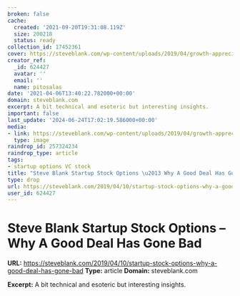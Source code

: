 ```yaml
---
broken: false
cache:
  created: '2021-09-20T19:31:08.119Z'
  size: 200218
  status: ready
collection_id: 17452361
cover: https://steveblank.com/wp-content/uploads/2019/04/growth-appreciation.jpg?w=640
creator_ref:
  _id: 624427
  avatar: ''
  email: ''
  name: pitosalas
date: '2021-04-06T13:40:22.782000+00:00'
domain: steveblank.com
excerpt: A bit technical and esoteric but interesting insights.
important: false
last_update: '2024-06-24T17:02:19.586000+00:00'
media:
- link: https://steveblank.com/wp-content/uploads/2019/04/growth-appreciation.jpg?w=640
  type: image
raindrop_id: 257324234
raindrop_type: article
tags:
- startup options VC stock
title: "Steve Blank Startup Stock Options \u2013 Why A Good Deal Has Gone&nbsp;Bad"
type: drop
url: https://steveblank.com/2019/04/10/startup-stock-options-why-a-good-deal-has-gone-bad
user_id: 624427
---
```


# Steve Blank Startup Stock Options – Why A Good Deal Has Gone&nbsp;Bad

**URL:** https://steveblank.com/2019/04/10/startup-stock-options-why-a-good-deal-has-gone-bad
**Type:** article
**Domain:** steveblank.com

**Excerpt:** A bit technical and esoteric but interesting insights.
